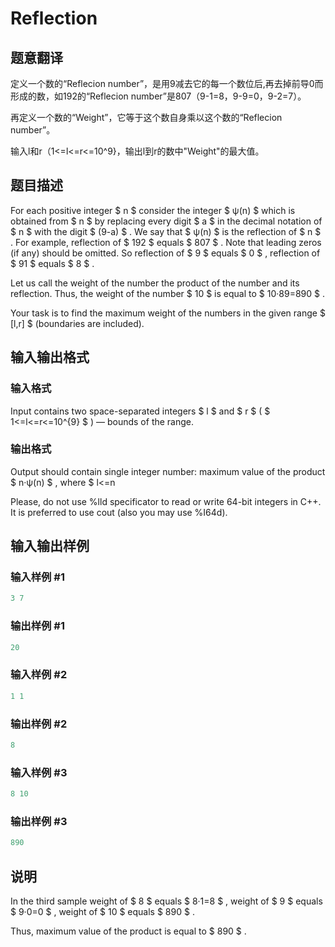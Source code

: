 # Reflection

## 题意翻译

定义一个数的“Reflecion number”，是用9减去它的每一个数位后,再去掉前导0而形成的数，如192的“Reflecion number”是807（9-1=8，9-9=0，9-2=7）。

再定义一个数的“Weight”，它等于这个数自身乘以这个数的“Reflecion number”。

输入l和r（1<=l<=r<=10^9}，输出l到r的数中"Weight"的最大值。

## 题目描述

For each positive integer $ n $ consider the integer $ ψ(n) $ which is obtained from $ n $ by replacing every digit $ a $ in the decimal notation of $ n $ with the digit $ (9-a) $ . We say that $ ψ(n) $ is the reflection of $ n $ . For example, reflection of $ 192 $ equals $ 807 $ . Note that leading zeros (if any) should be omitted. So reflection of $ 9 $ equals $ 0 $ , reflection of $ 91 $ equals $ 8 $ .

Let us call the weight of the number the product of the number and its reflection. Thus, the weight of the number $ 10 $ is equal to $ 10·89=890 $ .

Your task is to find the maximum weight of the numbers in the given range $ [l,r] $ (boundaries are included).

## 输入输出格式

### 输入格式

Input contains two space-separated integers $ l $ and $ r $ ( $ 1<=l<=r<=10^{9} $ ) — bounds of the range.

### 输出格式

Output should contain single integer number: maximum value of the product $ n·ψ(n) $ , where $ l<=n

Please, do not use %lld specificator to read or write 64-bit integers in C++. It is preferred to use cout (also you may use %I64d).

## 输入输出样例

### 输入样例 #1

```cpp
3 7

```
### 输出样例 #1

```cpp
20
```


### 输入样例 #2

```cpp
1 1

```
### 输出样例 #2

```cpp
8
```


### 输入样例 #3

```cpp
8 10

```
### 输出样例 #3

```cpp
890
```


## 说明

In the third sample weight of $ 8 $ equals $ 8·1=8 $ , weight of $ 9 $ equals $ 9·0=0 $ , weight of $ 10 $ equals $ 890 $ .

Thus, maximum value of the product is equal to $ 890 $ .


